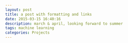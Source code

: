 ```yaml
---
layout: post
title: a post with formatting and links
date: 2015-03-15 16:40:16
description: march & april, looking forward to summer
tags: machine learning
categories: Projects
---
```


